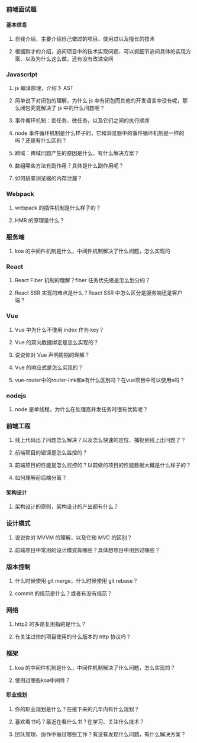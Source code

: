 ### 前端面试题

#### 基本信息

1. 自我介绍，主要介绍自己做过的项目、使用过以及擅长的技术

2. 根据刚才的介绍，追问项目中的技术实现问题，可以抓细节追问具体的实现方案、以及为什么这么做，还有没有改进空间

### Javascript

1. js 编译原理，介绍下 AST

2. 简单说下对闭包的理解，为什么 js 中有闭包而其他的开发语言中没有呢，那么闭包究竟解决了 js 中的什么问题呢？

3. 事件循环机制：宏任务、微任务，以及它们之间的执行顺序

4. node 事件循环机制是什么样子的，它和浏览器中的事件循环机制是一样的吗？还是有什么区别？

5. 跨域：跨域问题产生的原因是什么，有什么解决方案？

6. 数组哪些方法有副作用？具体是什么副作用呢？

7. 如何排查浏览器的内存泄漏？

### Webpack

1. webpack 的插件机制是什么样子的？

2. HMR 的原理是什么？

### 服务端

1. koa 的中间件机制是什么，中间件机制解决了什么问题，怎么实现的

### React

1. React Fiber 机制的理解？fiber 任务优先级是怎么划分的？

2. React SSR 实现的难点是什么？React SSR 中怎么区分是服务端还是客户端？

### Vue

1. Vue 中为什么不使用 index 作为 key？

2. Vue 的双向数据绑定是怎么实现的？

3. 说说你对 Vue 声明周期的理解？

4. Vue 的响应式是怎么实现的？

5. vue-router中的router-link和a有什么区别吗？在vue项目中可以使用a吗？

### nodejs

1. node 是单线程，为什么在处理高并发任务时很有优势呢？

### 前端工程

1. 线上代码出了问题怎么解决？以及怎么快速的定位、捕捉到线上出问题了？

2. 前端项目的错误是怎么监控的？

3. 前端项目的性能是怎么监控的？以前做的项目的性能数据大概是什么样子的？

4. 如何理解前后端分离？

#### 架构设计

1. 架构设计的原则，架构设计的产出都有什么？

### 设计模式

1. 说说你对 MVVM 的理解，以及它和 MVC 的区别？

2. 前端项目中常用的设计模式有哪些？具体想项目中用到过哪些？

### 版本控制

1. 什么时候使用 git merge，什么时候使用 git rebase？

2. commit 的规范是什么？或者有没有规范？

### 网络

1. http2 的多路复用指的是什么？

2. 有关注过你的项目使用的什么版本的 http 协议吗？

### 框架

1. koa 的中间件机制是什么，中间件机制解决了什么问题，怎么实现的？

2. 使用过哪些koa中间件？

#### 职业规划

1. 你的职业规划是什么？在接下来的几年内有什么规划？

2. 喜欢看书吗？最近在看什么书？在学习、关注什么技术？

3. 团队管理、协作中做过哪些工作？有没有发现什么问题，有什么解决方案？
